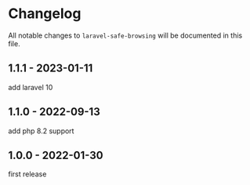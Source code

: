 # Changelog

All notable changes to `laravel-safe-browsing` will be documented in this file.

## 1.1.1 - 2023-01-11

add laravel 10

## 1.1.0 - 2022-09-13

add php 8.2 support

## 1.0.0 - 2022-01-30

first release
